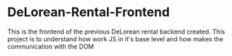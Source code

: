 # DeLorean-Rental-Frontend
This is the frontend of the previous DeLorean rental backend created. This project is to understand how work JS in it's base level and how makes the communication with the DOM
